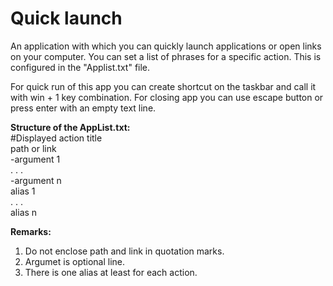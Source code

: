 # Quick launch
An application with which you can quickly launch applications or open links on your computer.
You can set a list of phrases for a specific action. This is configured in the "Applist.txt" file.

For quick run of this app you can create shortcut on the taskbar and call it with win + 1 key combination.
For closing app you can use escape button or press enter with an empty text line.

__Structure of the AppList.txt:__  
#Displayed action title  
path or link  
-argument 1  
. . .  
-argument n  
alias 1    
. . .  
alias n

__Remarks:__
1. Do not enclose path and link in quotation marks.  
2. Argumet is optional  line.  
3. There is one alias at least for each action.  
